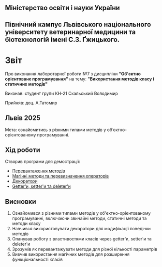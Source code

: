## Міністерство освіти і науки України

## Північний кампус Львівського національного університету ветеринарної медицини та біотехнологій імені С.З. Ґжицького.

# Звіт
Про виконання лаборотарної роботи №7 з дисципліни **"Об'єктно орієнтоване програмування"** на тему: **"Використання методів класу і статичних методів"**

Виконав: студент групи КН-21 Скальський Володимир

Прийняв: доц. А.Татомир
## Львів 2025

Мета: ознайомитись з різними типами методів у об’єктно-орієнтованому програмуванні.

## Хід роботи

Створив програми для демострації:
   - [Перевантаження методів](method_overloading.py)
   - [Магічні методи та перевизначення операторів](magic_methods.py)
   - [Декоратори](decorators.py)
   - [Getter'и, setter'и та deleter'и](properties.py)
   
## Висновки
1. Ознайомився з різними типами методів у об'єктно-орієнтованому програмуванні, включаючи звичайні методи, статичні методи та методи класу
2. Навчився використовувати декоратори для модифікації поведінки методів
3. Опанував роботу з властивостями класів через getter'и, setter'и та deleter'и
4. Зрозумів як перевантажувати методи для різної кількості параметрів
5. Вивчив використання магічних методів для розширення функціональності класів